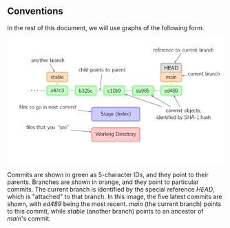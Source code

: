 
## Conventions

In the rest of this document, we will use graphs of the following form.

![](../../images/visual-git-guide/conventions.svg.png)

Commits are shown in green as 5-character IDs, and they point to their
parents. Branches are shown in orange, and they point to particular
commits. The current branch is identified by the special reference
*HEAD*, which is "attached" to that branch. In this image, the five
latest commits are shown, with *ed489* being the most recent. *main*
(the current branch) points to this commit, while *stable* (another
branch) points to an ancestor of *main*'s commit.

